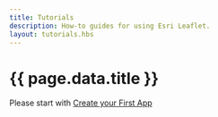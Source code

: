 ```yaml
---
title: Tutorials
description: How-to guides for using Esri Leaflet.
layout: tutorials.hbs
---
```


# {{ page.data.title }}

Please start with [Create your First App](create-your-first-app.html)
